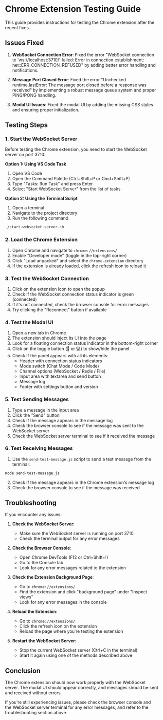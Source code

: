 # Chrome Extension Testing Guide

This guide provides instructions for testing the Chrome extension after the recent fixes.

## Issues Fixed

1. **WebSocket Connection Error**: Fixed the error "WebSocket connection to 'ws://localhost:3710/' failed: Error in connection establishment: net::ERR_CONNECTION_REFUSED" by adding better error handling and notifications.

2. **Message Port Closed Error**: Fixed the error "Unchecked runtime.lastError: The message port closed before a response was received" by implementing a robust message queue system and proper PING/PONG handling.

3. **Modal UI Issues**: Fixed the modal UI by adding the missing CSS styles and ensuring proper initialization.

## Testing Steps

### 1. Start the WebSocket Server

Before testing the Chrome extension, you need to start the WebSocket server on port 3710:

**Option 1: Using VS Code Task**
1. Open VS Code
2. Open the Command Palette (Ctrl+Shift+P or Cmd+Shift+P)
3. Type "Tasks: Run Task" and press Enter
4. Select "Start WebSocket Server" from the list of tasks

**Option 2: Using the Terminal Script**
1. Open a terminal
2. Navigate to the project directory
3. Run the following command:
```bash
./start-websocket-server.sh
```

### 2. Load the Chrome Extension

1. Open Chrome and navigate to `chrome://extensions/`
2. Enable "Developer mode" (toggle in the top-right corner)
3. Click "Load unpacked" and select the `chrome-extension` directory
4. If the extension is already loaded, click the refresh icon to reload it

### 3. Test the WebSocket Connection

1. Click on the extension icon to open the popup
2. Check if the WebSocket connection status indicator is green (connected)
3. If it's not connected, check the browser console for error messages
4. Try clicking the "Reconnect" button if available

### 4. Test the Modal UI

1. Open a new tab in Chrome
2. The extension should inject its UI into the page
3. Look for a floating connection status indicator in the bottom-right corner
4. Click on the toggle button (🤖 or 💻) to show/hide the panel
5. Check if the panel appears with all its elements:
   - Header with connection status indicators
   - Mode switch (Chat Mode / Code Mode)
   - Channel options (WebSocket / Redis / File)
   - Input area with textarea and send button
   - Message log
   - Footer with settings button and version

### 5. Test Sending Messages

1. Type a message in the input area
2. Click the "Send" button
3. Check if the message appears in the message log
4. Check the browser console to see if the message was sent to the WebSocket server
5. Check the WebSocket server terminal to see if it received the message

### 6. Test Receiving Messages

1. Use the `send-test-message.js` script to send a test message from the terminal:
```bash
node send-test-message.js
```
2. Check if the message appears in the Chrome extension's message log
3. Check the browser console to see if the message was received

## Troubleshooting

If you encounter any issues:

1. **Check the WebSocket Server**:
   - Make sure the WebSocket server is running on port 3710
   - Check the terminal output for any error messages

2. **Check the Browser Console**:
   - Open Chrome DevTools (F12 or Ctrl+Shift+I)
   - Go to the Console tab
   - Look for any error messages related to the extension

3. **Check the Extension Background Page**:
   - Go to `chrome://extensions/`
   - Find the extension and click "background page" under "Inspect views"
   - Look for any error messages in the console

4. **Reload the Extension**:
   - Go to `chrome://extensions/`
   - Click the refresh icon on the extension
   - Reload the page where you're testing the extension

5. **Restart the WebSocket Server**:
   - Stop the current WebSocket server (Ctrl+C in the terminal)
   - Start it again using one of the methods described above

## Conclusion

The Chrome extension should now work properly with the WebSocket server. The modal UI should appear correctly, and messages should be sent and received without errors.

If you're still experiencing issues, please check the browser console and the WebSocket server terminal for any error messages, and refer to the troubleshooting section above.
